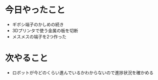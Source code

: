 # 今日やったこと
- ギボシ端子のかしめの続き
- 3Dプリンタで使う金属の板を切断
- メスメスの端子を2つ作った
# 次やること
- ロボットが今どのくらい進んでいるかわからないので進捗状況を確かめる